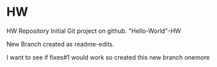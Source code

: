 # HW
HW Repository
Initial Git project on github. "Hello-World"-HW

New Branch created as readme-edits. 


I want to see if fixes#1 would work so created this new branch onemore

